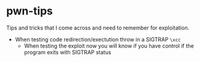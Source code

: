 # pwn-tips
Tips and tricks that I come across and need to remember for exploitation.

- When testing code redirection/exectution throw in a SIGTRAP `\xcc`
  - When testing the exploit now you will know if you have control if the program exits with SIGTRAP status

